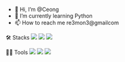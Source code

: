 - 👋 Hi, I’m @Ceong
- 🌱 I’m currently learning Python
- 📫 How to reach me re3mon3@gmailcom

<!---
JeonCeong/JeonCeong is a ✨ special ✨ repository because its `README.md` (this file) appears on your GitHub profile.
You can click the Preview link to take a look at your changes.
--->

🛠️ Stacks
<img src="https://img.shields.io/badge/Python-3766AB?style=flat-square&logo=Python&logoColor=white"/> <img src="https://img.shields.io/badge/MySQL-4479A1?style=flat-square&logo=MySQL&logoColor=white"/> <img src="https://img.shields.io/badge/TensorFlow-FF6F00?style=flat-square&logo=TensorFlow&logoColor=white"/> 

 

💪🏼 Tools 
 <img src="https://img.shields.io/badge/Visual Studio Code-007ACC?style=flat-square&logo=Visual Studio Code&logoColor=white"/> <img src="https://img.shields.io/badge/GitHub-181717?style=flat-square&logo=GitHub&logoColor=white"/> <img src="https://img.shields.io/badge/Anaconda-44A833?style=flat-square&logo=Anaconda&logoColor=white"/>
